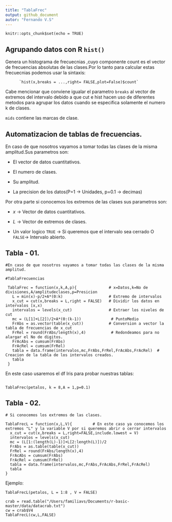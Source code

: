 ```yaml
---
title: "TablaFrec"
output: github_document
autor: "Fernando V.S"
---
```


```{r setup, include=FALSE}
knitr::opts_chunk$set(echo = TRUE)
```

## Agrupando datos con R `hist()`

Genera un histograma de frecuecnias ,cuyo componente count es el vector de frecuencias absolutas de las clases.Por lo tanto para calcular estas frecuecnias podemos usar la sintaxis:

          `hist(x,breaks = ...,right= FALSE,plot=False)$count` 
          

Cabe mencionar que conviene igualar el parametro `breaks` al vector de extremos del intervalo debido a que cut e hist hacen uso de diferentes metodos para agrupar los datos cuando se especifica solamente el numero k de clases.

`mids` contiene las marcas de clase.

## Automatizacion de tablas de frecuencias.

En caso de que nosotros vayamos a tomar todas las clases de la misma amplitud.Sus parametros son:

  * El vector de datos cuantitativos.
  
  * El numero de clases.
  
  * Su amplitud.
  
  * La precision de los datos(P=1 -> Unidades, p=0.1 -> decimas)
  
Por otra parte si conocemos los extremos de las clases sus parametros son:

  * $x$ -> Vector de datos cuantitativos.
  
  * $L$ -> Vector de extremos de clases.
  
  * Un valor logico `TRUE` -> Si queremos que el intervalo sea cerrado O `FALSE`-> Intervalo abierto.
  
  
## Tabla - 01.

```{r}
#En caso de que nosotros vayamos a tomar todas las clases de la misma amplitud.

#TablaFrecuencias
                                     
 TablaFrec = function(x,k,A,p){              # x=Datos,k=No de divisiones,A/amplitudeclases,p=Presicion
   L = min(x)-p/2+A*(0:k)                    # Extremo de intervalos
   x_cut = cut(x,breaks = L,right = FALSE)   # Dividir los datos en intervalos [x,x)
   intervalos = levels(x_cut)                # Extraer los niveles de cut
   mc = (L[1]+L[2])/2+A*(0:(k-1))             # PuntoMedio
   FrAbs = as.vector(table(x_cut))           # Conversion a vector la tabla de frecuencias de x_cut
   FrRel = round(FrAbs/length(x),4)           # Redondeamos para no alargar el No de digitos.
   FrAcAbs = cumsum(FrAbs) 
   FrAcRel = cumsum(FrRel)
   tabla = data.frame(intervalos,mc,FrAbs,FrRel,FrAcAbs,FrAcRel)  # Creacion de la tabla de los intervalos creados.
   tabla
 }
```

En este caso usaremos el df Iris para probar nuestras tablas:

```{r}

TablaFrec(petalos, k = 8,A = 1,p=0.1)

```


## Tabla - 02.

```{r}
# Si conocemos los extremos de las clases.

TablaFrecL = function(x,L,V){         # En este caso ya conocemos los extremos "L" y la variable V por si queremos abrir o cerrar intervalos
  x_cut = cut(x,breaks = L,right=FALSE,include.lowest = V)
  intervalos = levels(x_cut)
  mc = (L[1:(length(L)-1)]+L[2:length(L)])/2
  FrAbs = as.table(table(x_cut))
  FrRel = round(FrAbs/length(x),4)
  FrAcAbs = cumsum(FrAbs) 
  FrAcRel = cumsum(FrRel)
  tabla = data.frame(intervalos,mc,FrAbs,FrAcAbs,FrRel,FrAcRel)
  tabla
}
```

Ejemplo:
```{r}
TablaFrecL(petalos, L = 1:8 , V = FALSE)
```


```{r}
crab = read.table("/Users/familiavs/Documents/r-basic-master/data/datacrab.txt")
cw = crab$V4
TablaFrecL(cw,L,FALSE)
```

